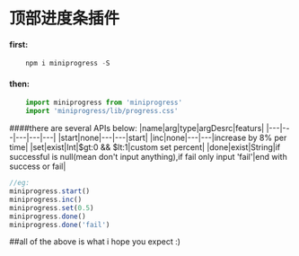 # 顶部进度条插件

#### first:
```javascript
    npm i miniprogress -S
```
#### then:
```javascript
    import miniprogress from 'miniprogress'
    import 'miniprogress/lib/progress.css'
```
####there are several APIs below:
|name|arg|type|argDesrc|featurs|
|---|---|---|---|---|
|start|none|---|---|start|
|inc|none|---|---|increase by 8% per time|
|set|exist|Int|$gt:0 && $lt:1|custom set percent|
|done|exist|String|if successful is null(mean don't input anything),if fail only input 'fail'|end with success or fail|
```javascript
//eg:
miniprogress.start()
miniprogress.inc()
miniprogress.set(0.5)
miniprogress.done()
miniprogress.done('fail')
```

##all of the above is what i hope you expect   :)
